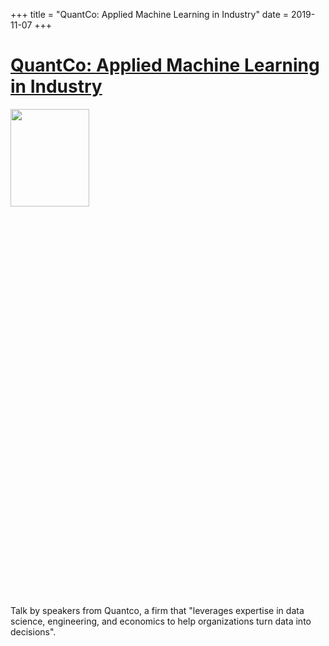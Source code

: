 +++
title = "QuantCo: Applied Machine Learning in Industry"
date = 2019-11-07
+++

# [QuantCo: Applied Machine Learning in Industry](https://www.facebook.com/events/404851013535356/)

<img src = "https://scontent.fhkg10-1.fna.fbcdn.net/v/t1.0-9/74205742_479420885997464_5839215168004816896_o.jpg?_nc_cat=102&_nc_sid=b386c4&_nc_ohc=LaqGa_5Dow4AX-KzMlI&_nc_ht=scontent.fhkg10-1.fna&oh=d8aebac4a2268ce12926ccbeb4f4af76&oe=5F14E85F" height=20% width=50%> 

Talk by speakers from Quantco, a firm that "leverages expertise in data science, engineering, and economics to help organizations turn data into decisions".


